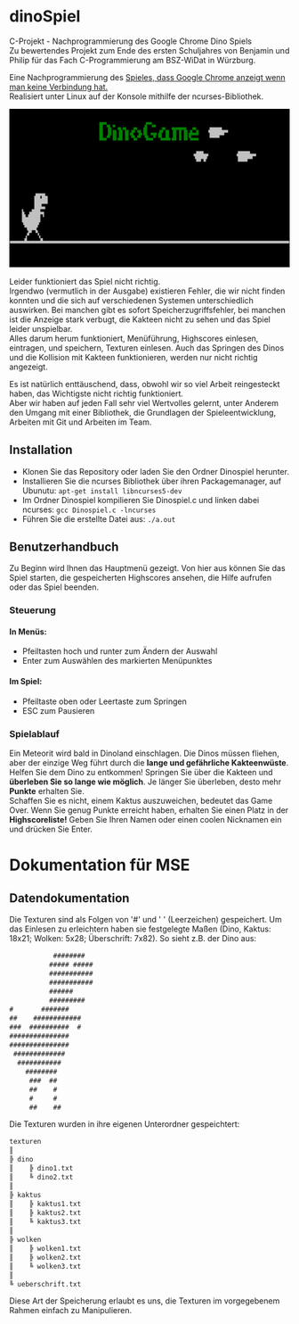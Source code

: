 # dinoSpiel
C-Projekt - Nachprogrammierung des Google Chrome Dino Spiels  
Zu bewertendes Projekt zum Ende des ersten Schuljahres von Benjamin und Philip für das Fach C-Programmierung am BSZ-WiDat in Würzburg.

Eine Nachprogrammierung des [Spieles, dass Google Chrome anzeigt wenn man keine Verbindung hat.](http://apps.thecodepost.org/trex/trex.html)  
Realisiert unter Linux auf der Konsole mithilfe der ncurses-Bibliothek.

![Screenshot dinoSpiel](screenshot.png)

Leider funktioniert das Spiel nicht richtig.  
Irgendwo (vermutlich in der Ausgabe) existieren Fehler, die wir nicht finden konnten und die sich auf verschiedenen Systemen unterschiedlich auswirken. Bei manchen gibt es sofort Speicherzugriffsfehler, bei manchen ist die Anzeige stark verbugt, die Kakteen nicht zu sehen und das Spiel leider unspielbar.  
Alles darum herum funktioniert, Menüführung,  Highscores einlesen, eintragen, und speichern, Texturen einlesen. Auch das Springen des Dinos und die Kollision mit Kakteen funktionieren, werden nur nicht richtig angezeigt.

Es ist natürlich enttäuschend, dass, obwohl wir so viel Arbeit reingesteckt haben, das Wichtigste nicht richtig funktioniert.  
Aber wir haben auf jeden Fall sehr viel Wertvolles gelernt, unter Anderem den Umgang mit einer Bibliothek, die Grundlagen der Spieleentwicklung, Arbeiten mit Git und Arbeiten im Team.

## Installation
- Klonen Sie das Repository oder laden Sie den Ordner Dinospiel herunter.
- Installieren Sie die ncurses Bibliothek über ihren Packagemanager, auf Ubunutu: `apt-get install libncurses5-dev`
- Im Ordner Dinospiel kompilieren Sie Dinospiel.c und linken dabei ncurses: `gcc Dinospiel.c -lncurses`
- Führen Sie die erstellte Datei aus: `./a.out`

## Benutzerhandbuch
Zu Beginn wird Ihnen das Hauptmenü gezeigt. Von hier aus können Sie das Spiel starten, die gespeicherten Highscores ansehen, die Hilfe aufrufen oder das Spiel beenden.

### Steuerung
#### In Menüs:
- Pfeiltasten hoch und runter zum Ändern der Auswahl
- Enter zum Auswählen des markierten Menüpunktes

#### Im Spiel:
- Pfeiltaste oben oder Leertaste zum Springen
- ESC zum Pausieren

### Spielablauf
Ein Meteorit wird bald in Dinoland einschlagen. Die Dinos müssen fliehen, aber der einzige Weg führt durch die __lange und gefährliche Kakteenwüste__.  
Helfen Sie dem Dino zu entkommen! Springen Sie über die Kakteen und __überleben Sie so lange wie möglich__. Je länger Sie überleben, desto mehr __Punkte__ erhalten Sie.  
Schaffen Sie es nicht, einem Kaktus auszuweichen, bedeutet das Game Over. Wenn Sie genug Punkte erreicht haben, erhalten Sie einen Platz in der __Highscoreliste!__ Geben Sie Ihren Namen oder einen coolen Nicknamen ein und drücken Sie Enter. 

# Dokumentation für MSE
## Datendokumentation
Die Texturen sind als Folgen von '#' und ' ' (Leerzeichen) gespeichert. Um das Einlesen zu erleichtern haben sie festgelegte Maßen (Dino, Kaktus: 18x21; Wolken: 5x28; Überschrift: 7x82). So sieht z.B. der Dino aus:
```
           ########  
          ##### #####
          ###########
          ###########
          ######     
          #########  
#       #######      
##    ############   
###  ##########  #   
###############      
###############      
 #############       
  ###########        
    ########         
     ###  ##         
     ##    #         
     #     #         
     ##    ##         
```
Die Texturen wurden in ihre eigenen Unterordner gespeichtert:
```
texturen
║
╠ dino
║    ╠ dino1.txt
║    ╚ dino2.txt
║
╠ kaktus
║    ╠ kaktus1.txt
║    ╠ kaktus2.txt
║    ╚ kaktus3.txt
║
╠ wolken
║    ╠ wolken1.txt
║    ╠ wolken2.txt
║    ╚ wolken3.txt
║
╚ ueberschrift.txt

```
Diese Art der Speicherung erlaubt es uns, die Texturen im vorgegebenem Rahmen einfach zu Manipulieren.
